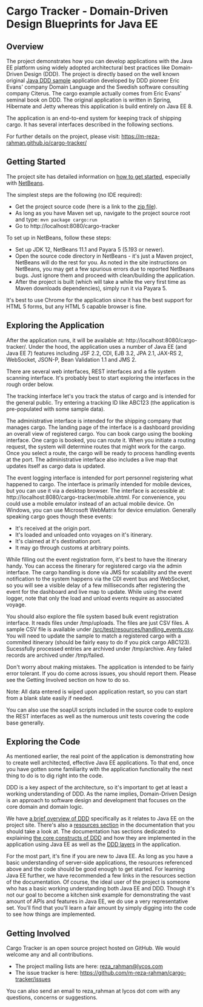 Cargo Tracker - Domain-Driven Design Blueprints for Java EE
===========================================================

Overview
--------
The project demonstrates how you can develop applications with the Java EE platform using widely adopted architectural best practices like Domain-Driven Design (DDD). The project is directly based on the well known original [Java DDD sample](http://dddsample.sourceforge.net) application developed by DDD pioneer Eric Evans' company Domain Language and the Swedish 
software consulting company Citerus. The cargo example actually comes from Eric Evans' seminal book on DDD. The original application is written in Spring, Hibernate and Jetty whereas this application is build entirely on Java EE 8.

The application is an end-to-end system for keeping track of shipping cargo. It has several interfaces described in the following sections.

For further details on the project, please visit: https://m-reza-rahman.github.io/cargo-tracker/

Getting Started
---------------
The project site has detailed information on [how to get started](https://m-reza-rahman.github.io/cargo-tracker/#getstarted), especially with [NetBeans](https://java.net/projects/cargotracker/pages/NetBeans).

The simplest steps are the following (no IDE required):

* Get the project source code (here is a link to the [zip file](https://github.com/m-reza-rahman/cargo-tracker/archive/master.zip)).
* As long as you have Maven set up, navigate to the project source root and 
  type: `mvn package cargo:run`
* Go to http://localhost:8080/cargo-tracker

To set up in NetBeans, follow these steps:

* Set up JDK 12, NetBeans 11.1 and Payara 5 (5.193 or newer).
* Open the source code directory in NetBeans - it's just a Maven project, NetBeans will do the rest for you. As noted in the site instructions on NetBeans, you may get a few spurious errors due to reported NetBeans bugs. Just ignore them and proceed with clean/building the application.
* After the project is built (which will take a while the very first time as Maven downloads dependencies), simply run it via Payara 5.
  
It's best to use Chrome for the application since it has the best support for HTML 5 forms, but any HTML 5 capable browser is fine.

Exploring the Application
-------------------------
After the application runs, it will be available at: http://localhost:8080/cargo-tracker/. Under the hood, the application uses a 
number of Java EE (and Java EE 7) features including JSF 2.2, CDI, EJB 3.2, JPA 2.1, JAX-RS 2, WebSocket, JSON-P, Bean Validation 1.1 and JMS 2.

There are several web interfaces, REST interfaces and a file system scanning interface. It's probably best to start exploring the interfaces in the rough order below.

The tracking interface let's you track the status of cargo and is intended for the general public. Try entering a tracking ID like ABC123 (the application is pre-populated with some sample data).

The administrative interface is intended for the shipping company that manages cargo. The landing page of the interface is a dashboard providing an overall view of registered cargo. You can book cargo using the booking interface. One cargo is booked, you can route it. When you initiate a routing request, the system will determine routes that might work for the cargo. Once you select a route, the cargo will be ready to process handling events at the port. The administrative interface also includes a live map that updates itself as cargo data is updated.

The event logging interface is intended for port personnel registering what happened to cargo. The interface is primarily intended for mobile devices, but you can use it via a desktop browser. The interface is accessible at: http://localhost:8080/cargo-tracker/mobile.xhtml. For convenience, you could use a mobile emulator instead of an actual mobile device. On Windows, you can use Microsoft WebMatrix for device emulation. Generally speaking cargo goes though these events:

* It's received at the origin port.
* It's loaded and unloaded onto voyages on it's itinerary.
* It's claimed at it's destination port.
* It may go through customs at arbitrary points.

While filling out the event registration form, it's best to have the itinerary handy. You can access the itinerary for registered cargo via the admin interface. The cargo handling is done via JMS for scalability and the event notification to the system happens via the CDI event bus and WebSocket, so you will see a visible delay of a few milliseconds after registering the event for the dashboard and live map to update. While using the event logger, note that only the load and unload events require as associated voyage.

You should also explore the file system based bulk event registration interface. It reads files under /tmp/uploads. The files are just CSV files. A sample CSV file is available under [/src/test/resources/handling_events.csv](/src/test/resources/handling_events.csv). You will need to update the sample to match a registered cargo with a commited itinerary (should be fairly easy to do if you pick cargo ABC123). Sucessfully processed entries are archived under /tmp/archive. Any failed records are archived under /tmp/failed.

Don't worry about making mistakes. The application is intended to be fairly error tolerant. If you do come across issues, you should report them. Please see the Getting Involved section on how to do so.

Note: All data entered is wiped upon application restart, so you can start from a blank slate easily if needed.

You can also use the soapUI scripts included in the source code to explore the REST interfaces as well as the numerous unit tests covering the code base generally.

Exploring the Code
------------------
As mentioned earlier, the real point of the application is demonstrating how to create well architected, effective Java EE applications. To that end, once you have gotten some familiarity with the application functionality the next thing to do is to dig right into the code.

DDD is a key aspect of the architecture, so it's important to get at least a working understanding of DDD. As the name implies, Domain-Driven Design is an approach to software design and development that focuses on the core domain and domain logic.

We have [a brief overview of DDD](https://m-reza-rahman.github.io/cargo-tracker/#eeddd) specifically as it relates to Java EE on the project site. There's also a [resources section](https://java.net/projects/cargotracker/pages/Resources) in the documentation that you should take a look at. The documentation has sections dedicated to explaining [the core constructs of DDD](https://java.net/projects/cargotracker/pages/Characterization) and how they are implemented in the application using Java EE as well as the [DDD layers](https://java.net/projects/cargotracker/pages/Layers) in the application.

For the most part, it's fine if you are new to Java EE. As long as you have a basic understanding of server-side applications, the resources referenced above and the code should be good enough to get started. For learning Java EE further, we have recommended a few links in the resources section of the documentation. Of course, the ideal user of the project is someone who has a basic working 
understanding both Java EE and DDD. Though it's not our goal to become a kitchen sink example for demonstrating the vast amount of APIs and features in Java EE, we do use a very representative set. You'll find that you'll learn a fair amount by simply digging into the code to see how things are implemented.

Getting Involved
----------------
Cargo Tracker is an open source project hosted on GitHub. We would welcome any and all contributions.

* The project mailing lists are here: reza_rahman@lycos.com
* The issue tracker is here: https://github.com/m-reza-rahman/cargo-tracker/issues

You can also send an email to reza_rahman at lycos dot com with any questions, concerns or suggestions.

